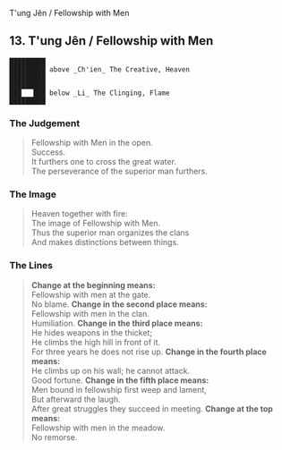 T'ung Jên / Fellowship with Men
## 13. T'ung Jên / Fellowship with Men
    █████████
    █████████ above _Ch'ien_ The Creative, Heaven  
    █████████
    █████████
    ███   ███ below _Li_ The Clinging, Flame  
    █████████
### The Judgement
> Fellowship with Men in the open.  
 Success.  
 It furthers one to cross the great water.  
 The perseverance of the superior man furthers.
### The Image
> Heaven together with fire:  
 The image of Fellowship with Men.  
 Thus the superior man organizes the clans  
 And makes distinctions between things.
### The Lines

 > **Change at the beginning means:**  
 Fellowship with men at the gate.  
 No blame.
 > **Change in the second place means:**  
 Fellowship with men in the clan.  
 Humiliation.
 > **Change in the third place means:**  
 He hides weapons in the thicket;  
 He climbs the high hill in front of it.  
 For three years he does not rise up.
 > **Change in the fourth place means:**  
 He climbs up on his wall; he cannot attack.  
 Good fortune.
 > **Change in the fifth place means:**  
 Men bound in fellowship first weep and lament,  
 But afterward the laugh.  
 After great struggles they succeed in meeting.
 > **Change at the top means:**  
 Fellowship with men in the meadow.  
 No remorse.



